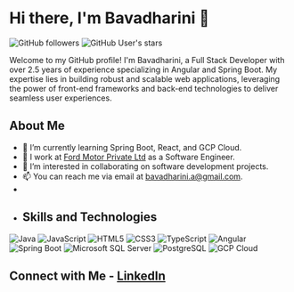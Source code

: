 # Hi there, I'm Bavadharini 👋 

![GitHub followers](https://img.shields.io/github/followers/your-github-username?style=social) 
![GitHub User's stars](https://img.shields.io/github/stars/your-github-username?style=social) 

Welcome to my GitHub profile! I'm Bavadharini, a Full Stack Developer with over 2.5 years of experience specializing in Angular and Spring Boot. My expertise lies in building robust and scalable web applications, leveraging the power of front-end frameworks and back-end technologies to deliver seamless user experiences. 

## About Me 

- 🌱 I’m currently learning Spring Boot, React, and GCP Cloud.
- 💼 I work at [Ford Motor Private Ltd](https://www.ford.com/) as a Software Engineer.
- 👯 I’m interested in collaborating on software development projects.
- 📫 You can reach me via email at [bavadharini.a@gmail.com](mailto:bavadharini.a@gmail.com).
-
- ## Skills and Technologies

![Java](https://img.shields.io/badge/-Java-blue?logo=java&logoColor=white) 
![JavaScript](https://img.shields.io/badge/-JavaScript-yellow?logo=javascript&logoColor=white) 
![HTML5](https://img.shields.io/badge/-HTML5-orange?logo=html5&logoColor=white) 
![CSS3](https://img.shields.io/badge/-CSS3-blueviolet?logo=css3&logoColor=white) 
![TypeScript](https://img.shields.io/badge/-TypeScript-blue?logo=typescript&logoColor=white) 
![Angular](https://img.shields.io/badge/-Angular-red?logo=angular&logoColor=white) 
![Spring Boot](https://img.shields.io/badge/-Spring%20Boot-green?logo=spring&logoColor=white) 
![Microsoft SQL Server](https://img.shields.io/badge/-Microsoft%20SQL%20Server-yellow?logo=microsoft-sql-server&logoColor=white) 
![PostgreSQL](https://img.shields.io/badge/-PostgreSQL-blue?logo=postgresql&logoColor=white) 
![GCP Cloud](https://img.shields.io/badge/-GCP%20Cloud-blue?logo=google-cloud&logoColor=white) 

## Connect with Me - [LinkedIn](https://www.linkedin.com/in/bavadharini-ashok-kumar/)
